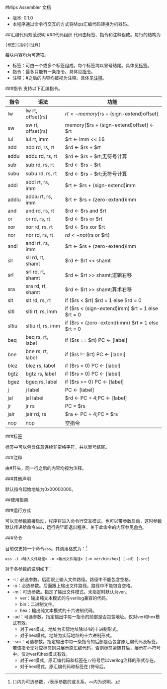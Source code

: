 #Mips Assembler 文档
* 版本: 0.1.0
* 本程序通过命令行交互的方式将Mips汇编代码转换为机器码。

##汇编代码规范说明
###代码组织
代码由标签、指令和注释组成。每行的结构为

	[标签][指令][注释]

每块内容均为可选项。

* 标签：可由一个或多个标签组成。每个标签均以冒号结尾。具体见[标签](#label)。
* 指令：最多只能有一条指令。具体见[指令](#instruction)。
* 注释：#之后的内容均被视为注释。具体见[注释](#comment)。

###<span id = "instruction">指令</span>
支持以下汇编指令。

|指令|语法|功能|
|---|---|---|
|lw|lw rt, offset(rs)|$rt <- memory[$rs + (sign-extend)offset]|
|sw|sw rt, offset(rs)|memory[$rs + (sign-extend)offset] <- $rt|
|lui|lui rt, imm|$rt <- imm << 16|
|add|add rd, rs, rt|$rd <- $rs + $rt|
|addu|addu rd, rs, rt|$rd <- $rs + $rt;无符号计算|
|sub|sub rd, rs, rt|$rd <- $rs - $rt|
|subu|subu rd, rs, rt|$rd <- $rs - $rt;无符号计算|
|addi|addi rt, rs, imm|$rt <- $rs + (sign-extend)imm|
|addiu|addiu rt, rs, imm|$rt <- $rs + (zero-extend)imm|
|and|and rd, rs, rt|$rd <- $rs and $rt|
|or|or rd, rs, rt|$rd <- $rs or $rt|
|xor|xor rd, rs, rt|$rd <- $rs xor $rt|
|nor|nor rd, rs, rt|$rd <- not($rs or $rt)|
|andi|andi rt, rs, imm|$rt <- $rs + (zero-extend)imm|
|sll|sll rd, rt, shamt|$rd <- $rt << shamt|
|srl|srl rd, rt, shamt|$rd <- $rt >> shamt;逻辑右移|
|sra|sra rd, rt, shamt|$rd <- $rt >> shamt;算术右移|
|slt|slt rd, rs, rt|if ($rs < $rt) $rd = 1 else $rd = 0|
|slti|slti rt, rs, imm|if ($rs < (sign-extend)imm) $rt = 1 else $rt = 0|
|sltiu|sltiu rt, rs, imm|if ($rs < (zero-extend)imm) $rt = 1 else $rt = 0|
|beq|beq rs, rt, label|if ($rs == $rt) PC <- [label]|
|bne|bne rs, rt, label|if ($rs != $rt) PC <- [label]|
|blez|blez rs, label|if ($rs < 0) PC <- [label]|
|bgtz|bgtz rs, label|if ($rs > 0) PC <- [label]|
|bgez|bgeq rs, label|if ($rs >= 0) PC <- [label]|
|j|j label|PC <- [label]|
|jal|jal label|$rd <- PC + 4;PC <- [label]|
|jr|jr rs|PC = $rs|
|jalr|jalr rd, rs|$ra <- PC + 4;PC = $rs|
|nop|nop|空指令|

###<span id = "label">标签</span>

标签中可以包含任意连续非空格字符，并以冒号结尾。

###<span id = "comment">注释</span>

由#开头，同一行之后的内容均视为注释。

###其他声明

默认指令起始地址为0x00000000。

##使用指南

###运行方式

可以无参数直接启动，程序将进入命令行交互模式。也可以带参数启动，这时参数默认传递给命令`ass`，运行完毕即退出程序。关于此命令的内容参见[命令](#command)。

###<span id = "command">命令</span>

目前仅支持一个命令`ass`。其调用格式为：[^command]

	ass -i <输入文件路径> -o <输出文件路径> [-m ver/bin/hex] [-ad] [-src]

对于各参数的说明如下：

* -i：必选参数。后面跟上输入文件路径。路径中不能包含空格。
* -o：必选参数。后面跟上输出文件路径。路径中不能包含空格。
* -m：可选参数。指定了输出文件模式。未指定时默认为ver。
	* ver：输出纯文本模式的与verilog兼容的代码。
	* bin：二进制文件。
	* hex：输出纯文本模式的十六进制代码。
* -ad：可选参数。指定输出中每一指令的前部是否包含地址。仅对ver和hex模式有效。
	* 对于ver模式，地址为实际地址除以4的十进制形式。
	* 对于hex模式，地址为实际地址的十六进制形式。
* -src：可选参数。指定输出中每一条指令的后部是否包含原汇编代码及标签。若该指令无对应标签则只展示原汇编代码，否则标签紧随其后，展示在`<>`符号中。仅对ver和hex模式有效。
	* 对于ver模式，原汇编代码和标签在`//`符号后以verilog注释的形式存在。
	* 对于hex模式，原汇编代码和标签在`|`符号后。

[^command]: `[]`内为可选参数，`/`表示参数的或关系，`<>`内为说明。
